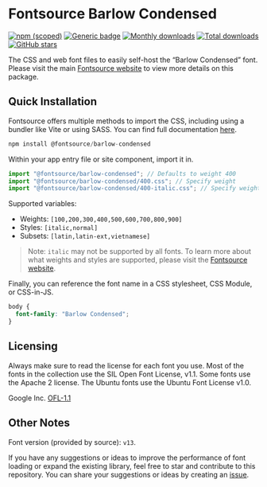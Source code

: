 # Fontsource Barlow Condensed

[![npm (scoped)](https://img.shields.io/npm/v/@fontsource/barlow-condensed?color=brightgreen)](https://www.npmjs.com/package/@fontsource/barlow-condensed) [![Generic badge](https://img.shields.io/badge/fontsource-passing-brightgreen)](https://github.com/fontsource/fontsource) [![Monthly downloads](https://badgen.net/npm/dm/@fontsource/barlow-condensed)](https://github.com/fontsource/fontsource) [![Total downloads](https://badgen.net/npm/dt/@fontsource/barlow-condensed)](https://github.com/fontsource/fontsource) [![GitHub stars](https://img.shields.io/github/stars/fontsource/fontsource.svg?style=social&label=Star)](https://github.com/fontsource/fontsource/stargazers)

The CSS and web font files to easily self-host the “Barlow Condensed” font. Please visit the main [Fontsource website](https://fontsource.org/fonts/barlow-condensed) to view more details on this package.

## Quick Installation

Fontsource offers multiple methods to import the CSS, including using a bundler like Vite or using SASS. You can find full documentation [here](https://fontsource.org/docs/getting-started/introduction).

```javascript
npm install @fontsource/barlow-condensed
```

Within your app entry file or site component, import it in.

```javascript
import "@fontsource/barlow-condensed"; // Defaults to weight 400
import "@fontsource/barlow-condensed/400.css"; // Specify weight
import "@fontsource/barlow-condensed/400-italic.css"; // Specify weight and style
```

Supported variables:
- Weights: `[100,200,300,400,500,600,700,800,900]`
- Styles: `[italic,normal]`
- Subsets: `[latin,latin-ext,vietnamese]`

> Note: `italic` may not be supported by all fonts. To learn more about what weights and styles are supported, please visit the [Fontsource website](https://fontsource.org/fonts/barlow-condensed).

Finally, you can reference the font name in a CSS stylesheet, CSS Module, or CSS-in-JS.

```css
body {
  font-family: "Barlow Condensed";
}
```

## Licensing
Always make sure to read the license for each font you use. Most of the fonts in the collection use the SIL Open Font License, v1.1. Some fonts use the Apache 2 license. The Ubuntu fonts use the Ubuntu Font License v1.0.

Google Inc.
[OFL-1.1](http://scripts.sil.org/OFL)

## Other Notes
Font version (provided by source): `v13`.

If you have any suggestions or ideas to improve the performance of font loading or expand the existing library, feel free to star and contribute to this repository. You can share your suggestions or ideas by creating an [issue](https://github.com/fontsource/fontsource/issues).
